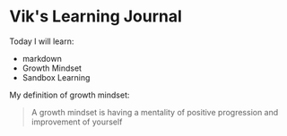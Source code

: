 # Vik's Learning Journal

Today I will learn:
- markdown
- Growth Mindset
- Sandbox Learning

My definition of growth mindset:
> A growth mindset is having a mentality of positive progression and improvement of yourself
